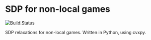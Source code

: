 # SDP for non-local games

[![Build Status](https://travis-ci.com/carlosparaciari/non_local_games.svg?token=qysu8rvspZL66s8hKeeJ&branch=master)](https://travis-ci.com/carlosparaciari/non_local_games)

SDP relaxations for non-local games. Written in Python, using cvxpy.
